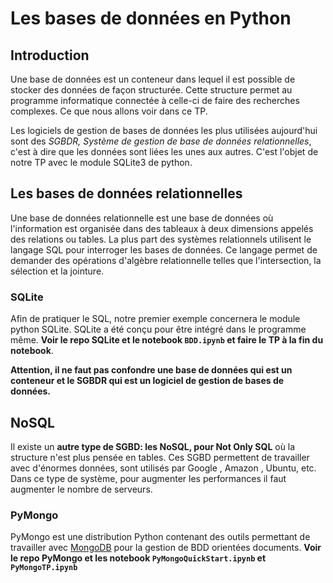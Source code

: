 # Les bases de données en Python 

## Introduction 
Une base de données est un conteneur dans lequel il est possible de stocker des données de façon structurée. Cette structure permet au programme informatique connectée à celle-ci de faire des recherches complexes. Ce que nous allons voir dans ce TP. 

Les logiciels de gestion de bases de données les plus utilisées aujourd'hui sont des *SGBDR, Système de gestion de base de données relationnelles*, c'est à dire que les données sont liées les unes aux autres. C'est l'objet de notre TP avec le module SQLite3 de python.

## Les bases de données relationnelles 
Une base de données relationnelle est une base de données où l'information est organisée dans des tableaux à deux dimensions appelés des relations ou tables. La plus part des systèmes relationnels utilisent le langage SQL pour interroger les bases de données. Ce langage permet de demander des opérations d'algèbre relationnelle telles que l'intersection, la sélection et la jointure.

### SQLite 
Afin de pratiquer le SQL, notre premier exemple concernera le module python SQLite. SQLite a été conçu pour être intégré dans le programme même. **Voir le repo SQLite et le notebook `BDD.ipynb` et faire le TP à la fin du notebook**. 

**Attention, il ne faut pas confondre une base de données qui est un conteneur et le SGBDR qui est un logiciel de gestion de bases de données.** 


## NoSQL
Il existe un **autre type de SGBD: les NoSQL, pour Not Only SQL** où la structure n'est plus pensée en tables. Ces SGBD permettent de travailler avec d'énormes données, sont utilisés par Google , Amazon , Ubuntu, etc. Dans ce type de système, pour augmenter les performances il faut augmenter le nombre de serveurs.

### PyMongo 
PyMongo est une distribution Python contenant des outils permettant de travailler avec [MongoDB](https://fr.wikipedia.org/wiki/MongoDB) pour la gestion de BDD orientées documents. **Voir le repo PyMongo et les notebook `PyMongoQuickStart.ipynb` et `PyMongoTP.ipynb`**

